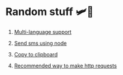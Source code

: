 # Random stuff 🛩️🐣

1. [Multi-language support](./Multi_lang_Support/)

2. [Send sms using node](./Send_SMS_Using_Node/)

3. [Copy to clipboard](./Copy_to_Clipboard/)

4. [Recommended way to make http requests](./Make_Http_Requests/)